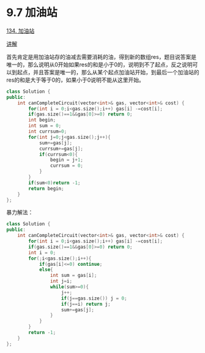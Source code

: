 # 9.7 加油站

[134. 加油站](https://leetcode.cn/problems/gas-station/)

[讲解](https://programmercarl.com/0134.%E5%8A%A0%E6%B2%B9%E7%AB%99.html#%E7%AE%97%E6%B3%95%E5%85%AC%E5%BC%80%E8%AF%BE)

首先肯定是用加油站存的油减去需要消耗的油，得到新的数组res，题目说答案是唯一的，那么说明从0开始如果res的和是小于0的，说明到不了起点，反之说明可以到起点，并且答案是唯一的，那么从某个起点加油站开始，到最后一个加油站的res的和是大于等于0的，如果小于0说明不能从这里开始。

```cpp
class Solution {
public:
    int canCompleteCircuit(vector<int>& gas, vector<int>& cost) {
        for(int i = 0;i<gas.size();i++) gas[i] -=cost[i];
        if(gas.size()==1&&gas[0]>=0) return 0;
        int begin;
        int sum = 0;
        int currsum=0;
        for(int j=0;j<gas.size();j++){
            sum+=gas[j];
            currsum+=gas[j];
            if(currsum<0){
                begin = j+1;
                currsum = 0;
            }
        }
        if(sum<0)return -1;
        return begin;
    }
};
```


暴力解法：

```cpp
class Solution {
public:
    int canCompleteCircuit(vector<int>& gas, vector<int>& cost) {
        for(int i = 0;i<gas.size();i++) gas[i] -=cost[i];
        if(gas.size()==1&&gas[0]>=0) return 0;
        int i = 0;
        for(;i<gas.size();i++){
            if(gas[i]<=0) continue;
            else{
                int sum = gas[i];
                int j=i;
                while(sum>=0){
                    j++;
                    if(j==gas.size()) j = 0;
                    if(j==i) return j;
                    sum+=gas[j];
                }
            }
        }
        return -1;
    }
};
```